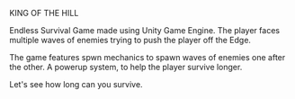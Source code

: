 KING OF THE HILL

Endless Survival Game made using Unity Game Engine.
The player faces multiple waves of enemies trying to push the player off the Edge.

The game features spwn mechanics to spawn waves of enemies one after the other.
A powerup system, to help the player survive longer.

Let's see how long can you survive.
